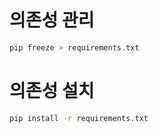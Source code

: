 # 의존성 관리

```bash
pip freeze > requirements.txt
```

# 의존성 설치

```bash
pip install -r requirements.txt
```
